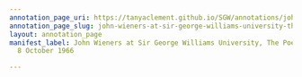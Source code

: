 ```yaml
---
annotation_page_uri: https://tanyaclement.github.io/SGW/annotations/john-wieners-at-sir-george-williams-university-the-poetry-series-8-october-1966-canvas-1-unknown.json
annotation_page_slug: john-wieners-at-sir-george-williams-university-the-poetry-series-8-october-1966-canvas-1-unknown
layout: annotation_page
manifest_label: John Wieners at Sir George Williams University, The Poetry Series,
  8 October 1966

---
```

